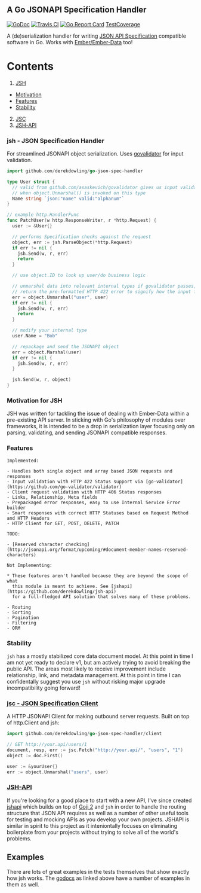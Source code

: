 A Go JSONAPI Specification Handler
---

[![GoDoc](https://img.shields.io/badge/godoc-reference-blue.svg?style=flat-square)](https://godoc.org/github.com/derekdowling/go-json-spec-handler)
[![Travis CI](https://img.shields.io/travis/derekdowling/go-json-spec-handler/master.svg?style=flat-square)](https://travis-ci.org/derekdowling/go-json-spec-handler)
[![Go Report Card](http://goreportcard.com/badge/manyminds/api2go)](http://goreportcard.com/report/derekdowling/go-json-spec-handler)
[TestCoverage](http://gocover.io/github.com/derekdowling/go-json-spec-handler?version=1.5rc1)

A (de)serialization handler for writing [JSON API Specification](http://jsonapi.org/) 
compatible software in Go. Works with [Ember/Ember-Data](https://github.com/emberjs/data) too!

# Contents

1. [JSH](#jsh---json-specification-handler)
  * [Motivation](#motivation-for-jsh)
  * [Features](#features)
  * [Stability](#stability)
2. [JSC](#jsc---json-specification-client)
3. [JSH-API](#jsh-api)

### jsh - JSON Specification Handler

For streamlined JSONAPI object serialization. Uses [govalidator](github.com/asaskevich/govalidator) for input validation.

```go
import github.com/derekdowling/go-json-spec-handler

type User struct {
  // valid from github.com/asaskevich/govalidator gives us input validation
  // when object.Unmarshal() is invoked on this type
  Name string `json:"name" valid:"alphanum"`
}

// example http.HandlerFunc
func PatchUser(w http.ResponseWriter, r *http.Request) {
  user := &User{}

  // performs Specification checks against the request
  object, err := jsh.ParseObject(*http.Request)
  if err != nil {
    jsh.Send(w, r, err)
    return
  }

  // use object.ID to look up user/do business logic

  // unmarshal data into relevant internal types if govalidator passes, otherwise
  // return the pre-formatted HTTP 422 error to signify how the input failed
  err = object.Unmarshal("user", user)
  if err != nil {
    jsh.Send(w, r, err)
    return
  }

  // modify your internal type
  user.Name = "Bob"

  // repackage and send the JSONAPI object
  err = object.Marshal(user)
  if err != nil {
    jsh.Send(w, r, err)
  }

  jsh.Send(w, r, object)
}
```

### Motivation for JSH

JSH was written for tackling the issue of dealing with Ember-Data within a pre-existing
API server. In sticking with Go's philosophy of modules over frameworks, it is intended
to be a drop in serialization layer focusing only on parsing, validating, and
sending JSONAPI compatible responses.

### Features 

    Implemented:

    - Handles both single object and array based JSON requests and responses
    - Input validation with HTTP 422 Status support via [go-validator](https://github.com/go-validator/validator)
    - Client request validation with HTTP 406 Status responses
    - Links, Relationship, Meta fields
    - Prepackaged error responses, easy to use Internal Service Error builder
    - Smart responses with correct HTTP Statuses based on Request Method and HTTP Headers
    - HTTP Client for GET, POST, DELETE, PATCH

    TODO:

    - [Reserved character checking](http://jsonapi.org/format/upcoming/#document-member-names-reserved-characters)

    Not Implementing:

    * These features aren't handled because they are beyond the scope of what
      this module is meant to achieve. See [jshapi](https://github.com/derekdowling/jsh-api)
      for a full-fledged API solution that solves many of these problems.

    - Routing
    - Sorting
    - Pagination
    - Filtering
    - ORM

### Stability

`jsh` has a mostly stabilized core data document model. At this point in time I am not yet
ready to declare v1, but am actively trying to avoid breaking the public API. The areas most
likely to receive improvement include relationship, link, and metadata management. At this
point in time I can confidentally suggest you use `jsh` without risking major upgrade incompatibility
going forward!


### [jsc - JSON Specification Client](https://godoc.org/github.com/derekdowling/go-json-spec-handler/client)

A HTTP JSONAPI Client for making outbound server requests. Built on top of http.Client and jsh:

```go
import github.com/derekdowling/go-json-spec-handler/client

// GET http://your.api/users/1
document, resp, err := jsc.Fetch("http://your.api/", "users", "1")
object := doc.First()

user := &yourUser{}
err := object.Unmarshal("users", user)
```

### [JSH-API](https://github.com/derekdowling/jsh-api)

If you're looking for a good place to start with a new API, I've since created
[jshapi](https://github.com/derekdowling/jsh-api) which builds on top of [Goji 2](https://goji.io/)
and `jsh` in order to handle the routing structure that JSON API requires as
well as a number of other useful tools for testing and mocking APIs as you
develop your own projects. JSHAPI is similar in spirit to this project as it
inteniontally focuses on eliminating boilerplate from your projects without
trying to solve all of the world's problems.

## Examples

There are lots of great examples in the tests themselves that show exactly how jsh works.
The [godocs](https://godoc.org/github.com/derekdowling/go-json-spec-handler) as linked above
have a number of examples in them as well.
